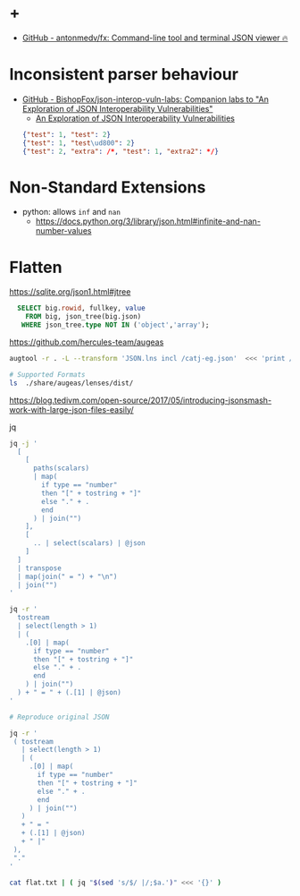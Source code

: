 # +

- [GitHub \- antonmedv/fx: Command\-line tool and terminal JSON viewer 🔥](https://github.com/antonmedv/fx)

# Inconsistent parser behaviour

- [GitHub \- BishopFox/json\-interop\-vuln\-labs: Companion labs to &quot;An Exploration of JSON Interoperability Vulnerabilities&quot;](https://github.com/BishopFox/json-interop-vuln-labs/)
  - [An Exploration of JSON Interoperability Vulnerabilities](https://labs.bishopfox.com/tech-blog/an-exploration-of-json-interoperability-vulnerabilities)
  ```json
  {"test": 1, "test": 2}
  {"test": 1, "test\ud800": 2}
  {"test": 2, "extra": /*, "test": 1, "extra2": */}
  ```

# Non-Standard Extensions

- python: allows `inf` and `nan`
    - https://docs.python.org/3/library/json.html#infinite-and-nan-number-values

# Flatten

https://sqlite.org/json1.html#jtree
```sql
  SELECT big.rowid, fullkey, value
    FROM big, json_tree(big.json)
   WHERE json_tree.type NOT IN ('object','array');
```

https://github.com/hercules-team/augeas
```bash
augtool -r . -L --transform 'JSON.lns incl /catj-eg.json'  <<< 'print /files/catj-eg.json'

# Supported Formats
ls  ./share/augeas/lenses/dist/
```

https://blog.tedivm.com/open-source/2017/05/introducing-jsonsmash-work-with-large-json-files-easily/

jq
```bash
jq -j '
  [
    [
      paths(scalars)
      | map(
        if type == "number"
        then "[" + tostring + "]"
        else "." + .
        end
      ) | join("")
    ],
    [
      .. | select(scalars) | @json
    ]
  ]
  | transpose
  | map(join(" = ") + "\n")
  | join("") 
'

jq -r '
  tostream
  | select(length > 1)
  | (
    .[0] | map(
      if type == "number"
      then "[" + tostring + "]"
      else "." + .
      end
    ) | join("")
  ) + " = " + (.[1] | @json)
'

# Reproduce original JSON

jq -r '
 ( tostream
   | select(length > 1)
   | (
     .[0] | map(
       if type == "number"
       then "[" + tostring + "]"
       else "." + .
       end
     ) | join("")
   )
   + " = "
   + (.[1] | @json)
   + " |"
 ),
 "."
'

cat flat.txt | ( jq "$(sed 's/$/ |/;$a.')" <<< '{}' )
```
